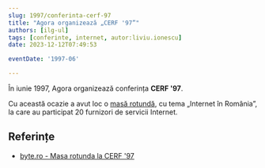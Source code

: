 ```yaml
---
slug: 1997/conferinta-cerf-97
title: "Agora organizează „CERF '97”"
authors: [ilg-ul]
tags: [conferinte, internet, autor:liviu.ionescu]
date: 2023-12-12T07:49:53

eventDate: '1997-06'

---
```


În iunie 1997, Agora organizează conferința **CERF '97**.

<!-- truncate -->

Cu această ocazie a avut loc o [masă rotundă](/blog/2023/agora-cerf-97-internet/), cu tema „Internet în România”,
la care au participat 20 furnizori de servicii Internet.



## Referințe

- [byte.ro - Masa rotunda la CERF '97](https://www.byte.ro/byte97-07/masa.html)
